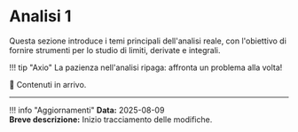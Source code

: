 # Analisi 1

Questa sezione introduce i temi principali dell'analisi reale, con l'obiettivo di fornire strumenti per lo studio di limiti, derivate e integrali.

!!! tip "Axio"
    La pazienza nell'analisi ripaga: affronta un problema alla volta!

🚧 Contenuti in arrivo.

---

!!! info "Aggiornamenti"
    **Data:** 2025-08-09  
    **Breve descrizione:** Inizio tracciamento delle modifiche.

